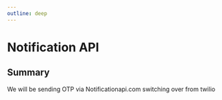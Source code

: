 ```yaml
---
outline: deep
---
```

# Notification API

## Summary

We will be sending OTP via Notificationapi.com switching over from twilio

<!-- ## Numbers

| Type | Number |
|-------------|-------------|
| Call | (800) 815-7829 |
| SMS | (858) 367-3998 |


## Campaigns -->